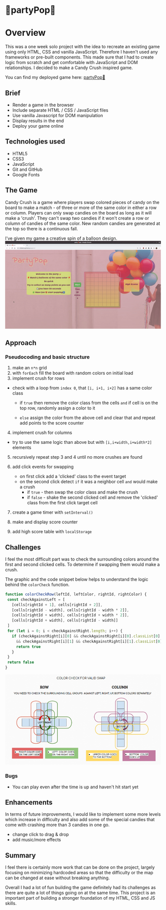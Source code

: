 # 🎈partyPop🎈
 
# Overview
 
 
This was a one week solo project with the idea to recreate an existing game using only HTML, CSS and vanilla JavaScript. Therefore I haven't used any frameworks or pre-built components. This made sure that I had to create logic from scratch and get comfortable with JavaScript and DOM relationships.
I decided to make a Candy Crush inspired game.
 
You can find my deployed game here: [partyPop🎈](https://csillabarna.github.io/project-1/)
 
 
## Brief
 
- Render a game in the browser
- Include separate HTML / CSS / JavaScript files
- Use vanilla Javascript for DOM manipulation
- Display results in the end
- Deploy your game online
 
 
## Technologies used
- HTML5
- CSS3
- JavaScript
- Git and GitHub
- Google Fonts
 
## The Game
Candy Crush is a game where players swap colored pieces of candy on the board to make a match - of three or more of the same color in either a row or column. Players can only swap candies on the board as long as it will make a 'crush'. They can't swap two candies if it won't create a row or column of candies of the same color. New random candies are generated at the top so there is a continuous fall.
 
I've given my game a creative spin of a  balloon design.
 ![game](./assets/partyPop.gif)

## Approach
 
### Pseudocoding and basic structure
 
1. make an `n*n` grid
2. with `forEach` fill the board with random colors on initial load
3. implement crush for rows
- check with a loop from `index 0`, that `[i, i+1, i+2]` has a same color class
   - if `true` then remove the color class from the cells `and` if cell is on the top row, randomly assign a color to it
     
    - `else` assign the color from the above cell and clear that and repeat
    add points to the score counter

4. implement crush for columns
 -  try to use the same logic than above but with `[i,i+width,i+width*2]` elements
5. recursively repeat step 3 and 4 until no more crushes are found
6. add click events for swapping
   - on first click add a 'clicked' class to the event target
   -  on the second click detect `if` it was a neighbor cell `and` would make a crush
         - if `true` - then swap the color class and make the crush
       - if `false` - shake the second clicked cell and  remove the 'clicked' class from the first click target cell
 
7. create a game timer with `setInterval()`
8. make and display score counter
9. add high score table with `localStorage`
 
 
## Challenges
 
I feel the most difficult part was to check the surrounding colors around the first and second clicked cells. To determine if swapping them would make a crush.

The graphic and the code snippet below helps to understand the logic behind the `colorCheck` function.
 
``` javaScript
function colorCheckRow(leftId, leftColor, rightId, rightColor) {
 const checkAgainstLeft = [
   [cells[rightId + 1], cells[rightId + 2]],
   [cells[rightId - width], cells[rightId - width * 2]],
   [cells[rightId + width], cells[rightId + width * 2]],
   [cells[rightId + width], cells[rightId - width]]
 ]
 for (let i = 0; i < checkAgainstRight.length; i++) {
   if (checkAgainstRight[i][0] && checkAgainstRight[i][0].classList[0] === rightColor
     && checkAgainstRight[i][1] && checkAgainstRight[i][1].classList[0] === rightColor) {
     return true
   }
 }
 return false
}
```
 
![colorCheck](./assets/colorCheck.jpg)
 
### Bugs
 
- You can play even after the time is up and haven't hit start yet
 
 
## Enhancements
 
In terms of future improvements, I would like to implement some more levels which increase in difficulty and also add some of the special candies that come with crashing more than 3 candies in one go.
- change click to drag & drop
- add music/more effects
 
## Summary
I feel there is certainly more work that can be done on the project, largely focusing on minimizing hardcoded areas so that the difficulty or the map can be changed at ease without breaking anything.

Overall I had a lot of fun building the game  definitely  had its challenges as there are quite a lot of things going on at the same time. This project is an important part of building a stronger foundation of my HTML, CSS and JS skills.
 
 
 
 

